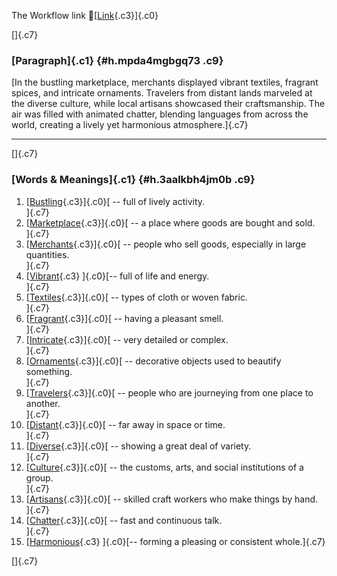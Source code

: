 The Workflow link
👏[[Link](https://www.google.com/url?q=http://www.google.com&sa=D&source=editors&ust=1760822547818747&usg=AOvVaw3Z6ASN6ZvTWKN0Sgz5ZYkr){.c3}]{.c0}

[]{.c7}

### [Paragraph]{.c1} {#h.mpda4mgbgq73 .c9}

[In the bustling marketplace, merchants displayed vibrant textiles,
fragrant spices, and intricate ornaments. Travelers from distant lands
marveled at the diverse culture, while local artisans showcased their
craftsmanship. The air was filled with animated chatter, blending
languages from across the world, creating a lively yet harmonious
atmosphere.]{.c7}

------------------------------------------------------------------------

[]{.c7}

### [Words & Meanings]{.c1} {#h.3aalkbh4jm0b .c9}

1.  [[Bustling](https://www.google.com/url?q=http://www.google.com&sa=D&source=editors&ust=1760822547819739&usg=AOvVaw2_ocbagb--6bYLPkZYZhDx){.c3}]{.c0}[ --
    full of lively activity.\
    ]{.c7}
2.  [[Marketplace](https://www.google.com/url?q=http://www.google.com&sa=D&source=editors&ust=1760822547819927&usg=AOvVaw0tZcWuEHyD9NlU9Cckyb9T){.c3}]{.c0}[ --
    a place where goods are bought and sold.\
    ]{.c7}
3.  [[Merchants](https://www.google.com/url?q=http://www.google.com&sa=D&source=editors&ust=1760822547820137&usg=AOvVaw1rYnUYoMhNscMAfMNZ_cOB){.c3}]{.c0}[ --
    people who sell goods, especially in large quantities.\
    ]{.c7}
4.  [[Vibrant](https://www.google.com/url?q=http://www.google.com&sa=D&source=editors&ust=1760822547820400&usg=AOvVaw1T33eE5GYLdu-lIXo7RMd8){.c3}
    ]{.c0}[-- full of life and energy.\
    ]{.c7}
5.  [[Textiles](https://www.google.com/url?q=http://www.google.com&sa=D&source=editors&ust=1760822547820598&usg=AOvVaw3pzLLuYe5rbRy8Gx-xWzdy){.c3}]{.c0}[ --
    types of cloth or woven fabric.\
    ]{.c7}
6.  [[Fragrant](https://www.google.com/url?q=http://www.google.com&sa=D&source=editors&ust=1760822547820782&usg=AOvVaw3jzuo3aGVpA-5jw2eIfmX2){.c3}]{.c0}[ --
    having a pleasant smell.\
    ]{.c7}
7.  [[Intricate](https://www.google.com/url?q=http://www.google.com&sa=D&source=editors&ust=1760822547820948&usg=AOvVaw1aR890moICdqXkVuR3REtS){.c3}]{.c0}[ --
    very detailed or complex.\
    ]{.c7}
8.  [[Ornaments](https://www.google.com/url?q=http://www.google.com&sa=D&source=editors&ust=1760822547821117&usg=AOvVaw2rtfWKxXcZKKqEENUyExkP){.c3}]{.c0}[ --
    decorative objects used to beautify something.\
    ]{.c7}
9.  [[Travelers](https://www.google.com/url?q=http://www.google.com&sa=D&source=editors&ust=1760822547821329&usg=AOvVaw2nKJzd1XacIDLAzz_6Vdqc){.c3}]{.c0}[ --
    people who are journeying from one place to another.\
    ]{.c7}
10. [[Distant](https://www.google.com/url?q=http://www.google.com&sa=D&source=editors&ust=1760822547821537&usg=AOvVaw2K_zhi1f10V7V-3Lj5Flz2){.c3}]{.c0}[ --
    far away in space or time.\
    ]{.c7}
11. [[Diverse](https://www.google.com/url?q=http://www.google.com&sa=D&source=editors&ust=1760822547821707&usg=AOvVaw1KauWXPqvVZuDXr72Owf8N){.c3}]{.c0}[ --
    showing a great deal of variety.\
    ]{.c7}
12. [[Culture](https://www.google.com/url?q=http://www.google.com&sa=D&source=editors&ust=1760822547821883&usg=AOvVaw1Z2xmZcIVX74cYvxTSgq1g){.c3}]{.c0}[ --
    the customs, arts, and social institutions of a group.\
    ]{.c7}
13. [[Artisans](https://www.google.com/url?q=http://www.google.com&sa=D&source=editors&ust=1760822547822078&usg=AOvVaw1uTkItSN2GH_W6r0Z39yir){.c3}]{.c0}[ --
    skilled craft workers who make things by hand.\
    ]{.c7}
14. [[Chatter](https://www.google.com/url?q=http://www.google.com&sa=D&source=editors&ust=1760822547822264&usg=AOvVaw1Zz8i5bwNhG3h3MO4PzmiW){.c3}]{.c0}[ --
    fast and continuous talk.\
    ]{.c7}
15. [[Harmonious](https://www.google.com/url?q=http://www.google.com&sa=D&source=editors&ust=1760822547822426&usg=AOvVaw01VCvRCIbgdg4WqvTt2Zn-){.c3}
    ]{.c0}[-- forming a pleasing or consistent whole.]{.c7}

[]{.c7}
